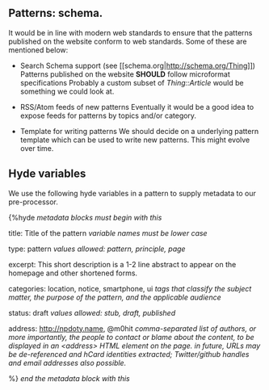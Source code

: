 ## Patterns: schema.

It would be in line with modern web standards to ensure that the
patterns published on the website conform to web standards. Some of
these are mentioned below:

 * Search Schema support (see [[schema.org|http://schema.org/Thing]])
 Patterns published on the website **SHOULD** follow microformat
specifications 
 Probably a custom subset of *Thing::Article* would be something we
could look at. 

 * RSS/Atom feeds of new patterns
 Eventually it would be a good idea to expose feeds for patterns by
topics and/or category. 

 * Template for writing patterns
 We should decide on a underlying pattern template which can be used to
write new patterns. This might evolve over time.

## Hyde variables

We use the following hyde variables in a pattern to supply metadata to our pre-processor.

{%hyde _metadata blocks must begin with this_

title: Title of the pattern  _variable names must be lower case_

type: pattern _values allowed: pattern, principle, page_

excerpt: This short description is a 1-2 line abstract to appear on the homepage and other shortened forms.

categories: location, notice, smartphone, ui _tags that classify the subject matter, the purpose of the pattern, and the applicable audience_

status: draft _values allowed: stub, draft, published_ 

address: http://npdoty.name, @m0hit _comma-separated list of authors, or more importantly, the people to contact or blame about the content, to be displayed in an &lt;address&gt; HTML element on the page. in future, URLs may be de-referenced and hCard identities extracted; Twitter/github handles and email addresses also possible._

%} _end the metadata block with this_